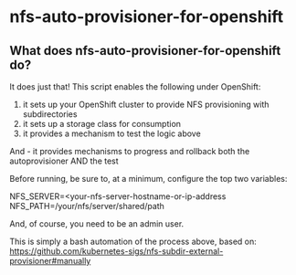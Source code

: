 # nfs-auto-provisioner-for-openshift
## What does nfs-auto-provisioner-for-openshift do?
It does just that! This script enables the following under OpenShift:
1) it sets up your OpenShift cluster to provide NFS provisioning with subdirectories
2) it sets up a storage class for consumption
3) it provides a mechanism to test the logic above

And - it provides mechanisms to progress and rollback both the autoprovisioner AND the test

Before running, be sure to, at a minimum, configure the top two variables:

NFS_SERVER=<your-nfs-server-hostname-or-ip-address   
NFS_PATH=/your/nfs/server/shared/path   

And, of course, you need to be an admin user.

This is simply a bash automation of the process above, based on:
https://github.com/kubernetes-sigs/nfs-subdir-external-provisioner#manually
